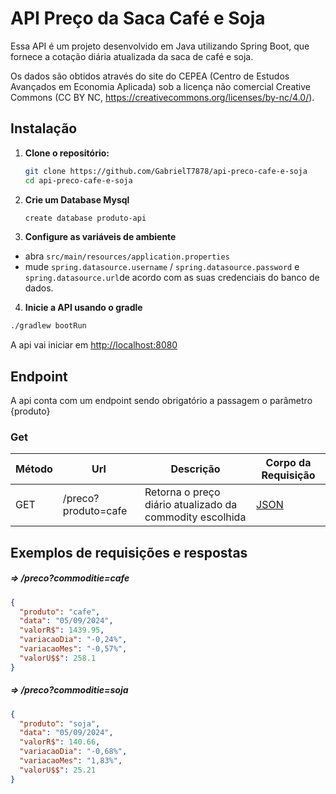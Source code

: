 
# API Preço da Saca Café e Soja

Essa API é um projeto desenvolvido em Java utilizando Spring Boot, que fornece a cotação diária atualizada da saca de café e soja.

Os dados são obtidos através do site do CEPEA (Centro de Estudos Avançados em Economia Aplicada) sob a licença não comercial Creative Commons (CC BY NC, https://creativecommons.org/licenses/by-nc/4.0/).




## Instalação

1. **Clone o repositório:**

   ```sh
   git clone https://github.com/GabrielT7878/api-preco-cafe-e-soja
   cd api-preco-cafe-e-soja
   ```
2. **Crie um Database Mysql**
    ```bash
    create database produto-api
    ```

3. **Configure as variáveis de ambiente**

+ abra `src/main/resources/application.properties`
+ mude `spring.datasource.username` / `spring.datasource.password` e `spring.datasource.url`de acordo com as suas credenciais do banco de dados.

4. **Inicie a API usando o gradle**

```bash
./gradlew bootRun
```
A api vai iniciar em <http://localhost:8080>

## Endpoint

A api conta com um endpoint sendo obrigatório a passagem o parâmetro {produto}

### Get

| Método | Url                    | Descrição                                                | Corpo da Requisição | 
|--------|------------------------|----------------------------------------------------------|--------------------|
| GET    | /preco?produto=cafe | Retorna o preço diário atualizado da commodity escolhida | [JSON](signup)     |


## Exemplos de requisições e respostas


##### <a id="signup"> =>  /preco?commoditie=cafe</a>
```json
{
  "produto": "cafe",
  "data": "05/09/2024",
  "valorR$": 1439.95,
  "variacaoDia": "-0,24%",
  "variacaoMes": "-0,57%",
  "valorU$$": 258.1
}
```

##### <a id="signup"> =>  /preco?commoditie=soja</a>
```json
{
  "produto": "soja",
  "data": "05/09/2024",
  "valorR$": 140.66,
  "variacaoDia": "-0,68%",
  "variacaoMes": "1,83%",
  "valorU$$": 25.21
}
```